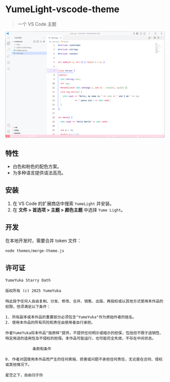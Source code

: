 # YumeLight-vscode-theme

> 一个 VS Code 主题   

![alt text](./images/image.png)
## 特性

*   白色和粉色的配色方案。
*   为多种语言提供语法高亮。

## 安装

1.  在 VS Code 的扩展商店中搜索 `YumeLight` 并安装。
2.  在 **文件 > 首选项 > 主题 > 颜色主题** 中选择 `Yume Light`。

## 开发

在本地开发时，需要合并 token 文件：

```sh
node themes/merge-theme.js
```

## 许可证
```
YumeYuka Starry Oath

版权所有 (c) 2025 YumeYuka

特此授予任何人自由复制、分发、修改、合并、销售、出版、再授权或以其他方式使用本作品的权限，但须满足以下条件：

1. 所有副本或本作品的重要部分必须包含"YumeYuka"作为原始作者的姓名。
2. 使用本作品的所有风险和责任由使用者自行承担。

作者YumeYuka将本作品"按原样"提供，不提供任何明示或暗示的担保，包括但不限于适销性、特定用途的适用性及不侵权的担保。本作品可能运行，也可能完全失效，不存在中间状态。

            条款和条件

0. 作者对因使用本作品而产生的任何索赔、损害或问题不承担任何责任，无论是在合同、侵权或其他情况下。

星空之下，自由归于你
```